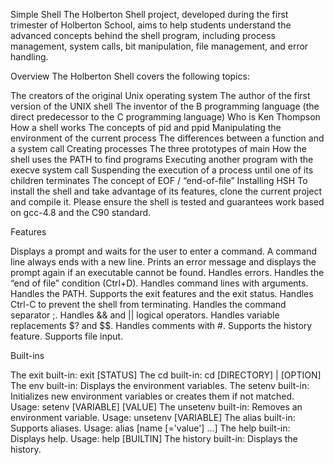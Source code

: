 Simple Shell
The Holberton Shell project, developed during the first trimester of Holberton School, aims to help students understand the advanced concepts behind the shell program, including process management, system calls, bit manipulation, file management, and error handling.

Overview
The Holberton Shell covers the following topics:

The creators of the original Unix operating system
The author of the first version of the UNIX shell
The inventor of the B programming language (the direct predecessor to the C programming language)
Who is Ken Thompson
How a shell works
The concepts of pid and ppid
Manipulating the environment of the current process
The differences between a function and a system call
Creating processes
The three prototypes of main
How the shell uses the PATH to find programs
Executing another program with the execve system call
Suspending the execution of a process until one of its children terminates
The concept of EOF / “end-of-file”
Installing HSH
To install the shell and take advantage of its features, clone the current project and compile it. Please ensure the shell is tested and guarantees work based on gcc-4.8 and the C90 standard.

Features

Displays a prompt and waits for the user to enter a command. A command line always ends with a new line.
Prints an error message and displays the prompt again if an executable cannot be found.
Handles errors.
Handles the “end of file” condition (Ctrl+D).
Handles command lines with arguments.
Handles the PATH.
Supports the exit features and the exit status.
Handles Ctrl-C to prevent the shell from terminating.
Handles the command separator ;.
Handles && and || logical operators.
Handles variable replacements $? and $$.
Handles comments with #.
Supports the history feature.
Supports file input.

Built-ins

The exit built-in: exit [STATUS]
The cd built-in: cd [DIRECTORY] | [OPTION]
The env built-in: Displays the environment variables.
The setenv built-in: Initializes new environment variables or creates them if not matched. Usage: setenv [VARIABLE] [VALUE]
The unsetenv built-in: Removes an environment variable. Usage: unsetenv [VARIABLE]
The alias built-in: Supports aliases. Usage: alias [name [='value'] ...]
The help built-in: Displays help. Usage: help [BUILTIN]
The history built-in: Displays the history.
